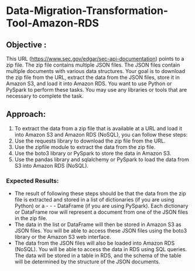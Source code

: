 # Data-Migration-Transformation-Tool-Amazon-RDS
## Objective :
This URL (https://www.sec.gov/edgar/sec-api-documentation) points to a zip file. The zip file contains multiple JSON files. The JSON files contain multiple documents with various data structures. Your goal is to download the zip file from the URL, extract the data from the JSON files, store it in Amazon S3, and load it into Amazon RDS. You want to use Python or PySpark to perform these tasks. You may use any libraries or tools that are necessary to complete the task.
## Approach:
1. To extract the data from a zip file that is available at a URL and load it into Amazon S3 and Amazon RDS (NoSQL), you can follow these steps: 
2. Use the requests library to download the zip file from the URL.
3. Use the zipfile module to extract the data from the zip file.
4. Use the boto3 library or PySpark to store the data in Amazon S3.
5. Use the pandas library and sqlalchemy or PySpark to load the data from S3 into Amazon RDS (NoSQL).
### Expected Results:
- The result of following these steps should be that the data from the zip file is extracted and stored in a list of dictionaries (if you are using Python) or a - - - DataFrame (if you are using PySpark). Each dictionary or DataFrame row will represent a document from one of the JSON files in the zip file. 
- The data in the list or DataFrame will then be stored in Amazon S3 as JSON files. You will be able to access these JSON files using the boto3 library or the Amazon S3 web interface. 
- The data from the JSON files will also be loaded into Amazon RDS (NoSQL). You will be able to access the data in RDS using SQL queries. The data will be stored in a table in RDS, and the schema of the table will be determined by the structure of the JSON documents. 

